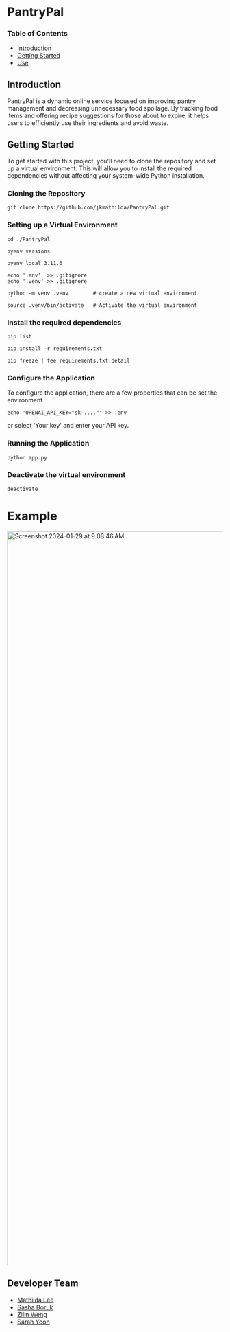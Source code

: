 # PantryPal

### Table of Contents
* [Introduction](#Introduction)
* [Getting Started](#Getting-Started)
* [Use](#Use) 


## Introduction
PantryPal is a dynamic online service focused on improving pantry management and decreasing unnecessary food spoilage. By tracking food items and offering recipe suggestions for those about to expire, it helps users to efficiently use their ingredients and avoid waste. 


## Getting Started
To get started with this project, you'll need to clone the repository and set up a virtual environment. This will allow you to install the required dependencies without affecting your system-wide Python installation.

### Cloning the Repository

    git clone https://github.com/jkmathilda/PantryPal.git

### Setting up a Virtual Environment

    cd ./PantryPal

    pyenv versions

    pyenv local 3.11.6

    echo '.env'  >> .gitignore
    echo '.venv' >> .gitignore

    python -m venv .venv        # create a new virtual environment

    source .venv/bin/activate   # Activate the virtual environment

### Install the required dependencies

    pip list

    pip install -r requirements.txt

    pip freeze | tee requirements.txt.detail

### Configure the Application

To configure the application, there are a few properties that can be set the environment

    echo 'OPENAI_API_KEY="sk-...."' >> .env

or select 'Your key' and enter your API key. 

### Running the Application

    python app.py
    
### Deactivate the virtual environment

    deactivate


# Example
<img width="1710" alt="Screenshot 2024-01-29 at 9 08 46 AM" src="https://github.com/jkmathilda/PantryPal/assets/142202145/65a35931-6400-4738-85fe-b95be7b0e780">


## Developer Team

- [Mathilda Lee](https://github.com/jkmathilda)  
- [Sasha Boruk](https://github.com/alebora)
- [Zilin Weng](https://github.com/zxlinw)
- [Sarah Yoon](https://github.com/Yooniii)